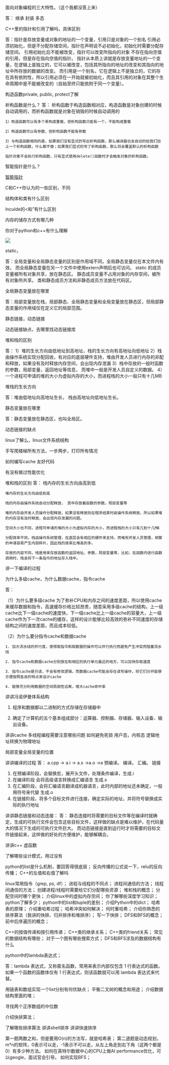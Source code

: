 

面向对象编程的三大特性。（这个我都没答上来）

答： 继承 封装 多态


C++里的指针和引用了解吗，具体区别

答：指针是存放变量或对象的地址的一个变量，引用只是对象的一个别名
	引用必须初始化，但是不分配存储空间，指针在声明说不必初始化，初始化时需要分配存储空间。
	引用初始化后不能被改变，指针可以改变所指向的对象
	不存在指向空值的引用，但是存在指向空值的指针。
	指针从本质上讲就是存放变量地址的一个变量，在逻辑上是独立的，它可以被改变，包括其所指向的地址的改变和其指向的地址中所存放的数据的改变。
	而引用是一个别名，它在逻辑上不是独立的，它的存在具有依附性，所以引用必须在一开始就被初始化，而且其引用的对象在其整个生命周期中是不能被改变的（自始至终只能依附于同一个变量）。

构造函数private, public, protect了解

析构函数是什么？
答：
析构函数于构造函数相对应，构造函数是对象创建的时候自动调用的，而析构函数就是对象在销毁的时候自动调用的

	1）构造函数可以有多个来构成重载，但析构函数只能有一个，不能构成重载

	2）构造函数可以有参数，但析构函数不能有参数

	3）与构造函数相同的是，如果我们没有显式的写出析构函数，那么编译器也会自动的给我们加上一个析构函数，什么都不做；如果我们显式的写了析构函数，那么将会覆盖默认的析构函数

	指针对象不会执行析构函数，只有显式使用delete()函数时才会触发对象的析构函数。



智能指针是什么？


[智能指针](https://blog.csdn.net/weixin_34112030/article/details/91383878)

C和C++你认为的一些区别，不同

结构体和类有什么区别

Inculde的<和”有什么区别

内存的储存方式有哪几种

你对于python和c++有什么理解

![](https://tva1.sinaimg.cn/large/e6c9d24egy1h3ii47pf02j21780u041k.jpg)

static，

答：全局变量和全局静态变量的区别是作用域不同，全局静态变量仅在本文件内有效， 而全局静态变量在另一个文件中使用extern声明后也可访问。
	static 的成员变量被所有对象共享，放在静态区。
	静态成员变量不占用对象的内存空间，被所有对象所共享。
	类和静态成员方法和非静态成员方法放在代码区。

全局静态变量放在哪里

答：局部变量放在栈，局部静态、全局静态变量和全局变量放在静态区，但局部静态变量的作用域仅在定义它的局部范围。


静态链接，动态链接

动态链接缺点，去哪里找动态链接库

堆和栈的区别

答：
	1）堆的生长方向由低地址到高地址，栈的生长方向有高地址向低地址
	2）栈由操作系统实现分配回收，有对应的底层硬件支持，堆由开发人员进行内存的非配和释放，如果没有及时释放内存空间，会出现内存泄漏
	3）栈中存放的一般时函数的参数，局部变量，返回地址等信息， 而堆中一般是开发人员自定义的数据。
	4）一个进程可申请的堆的大小为虚拟内存的大小，而进程栈的大小一般只有十几MB


堆栈的生长方向

答：堆由低地址向高地址生长， 栈由高地址向低地址生长。

静态变量放在哪里

答：静态变量放在静态区，也叫全局区。

动态链接的缺点


linux了解么，linux文件系统结构


手写爬楼梯所有方法，一步两步，打印所有情况

如何编写cache 友好代码

有没有做过性能优化


堆和栈的区别
答： 栈内存的生长方向由高到低

	堆内存的生长方向由低到高

	栈的内存由操作系统自动分配释放， 其中存放着函数的参数，局部变量等

	堆的内存由开发人员操作分配释放，如果没有释放则在程序结束时由操作系统释放，所以如果堆的内存没有及时释放，会出现内存泄漏的问题。

	空间大小也不同，进程可申请的堆的大小为虚拟内存的大小，而进程栈的大小只有几到十几MB

	分配效率不同，栈由操作系统管理，在底层会有相应的硬件来支持，而堆🈶️开发人员管理，频繁的申请容易产生内部碎片，因此栈的效率比堆高的多。

	存放的内容不同，栈是用来存放函数的返回地址，参数，局部变量等，比如，在函数内进行函数调用时，栈会将下一条指令的地址存入栈中。

讲一下编译的过程

为什么多级cache，为什么数据cache，指令cache

答：

（1）为什么要多级cache
	为了弥补CPU和内存之间的速度差距，所以使用cache来缓存数据和指令，高速缓存价格比较昂贵，随意采用多级cache的结构，上一级cache比下一级cache的速度快，下一级cache比上一级cache的容量大，上一级cache作为下一次cache的缓存，这样的设计能够比较高效的弥补不同速度的存储结构之间的速度差距，而且成本较低。

（2）为什么要分指令cache和数据cache
	
	1. 加大流水线的并行度，使得取指令和取数据的操作可以并行执行而避免产生冲突而阻塞流水线

	2. 指令cache和数据cache分别放在和相应的执行单元最近的地方，可以加快存取速度

	3. 指令cache是只读，不会有修改逻辑，而数据cache可能会存在读写操作，将它们分开能够方便按照各自的特点来设计cache

	4. 能够充分利用数据的空间局部性远离，增大cache命中率


讲讲冯诺伊曼体系结构

1. 程序和数据都以二进制的方式存储在存储器中

2. 确定了计算机的五个基本组成部分：运算器、控制器、存储器、输入设备、输出设备。


讲讲cache
多线程编程需要注意哪些问题
如何避免死锁
用户态，内核态
逻辑地址转换为物理地址

局部变量全局变量的位置

讲讲编译的过程
答：
a.cpp -> a.i -> a.s ->a.o ->a
	 预编译。   编译。 汇编。  链接
1. 在预编译阶段，会替换宏，展开头文件，处理条件编译，生成.i
2. 在编译阶段 会将高级语言转换成汇编语言 生成.s
3. 在汇编阶段，会将汇编语言翻译成机器语言，此时内部的地址还未确定，一般用符号来代替 生成.o
4. 在链接阶段，将多个目标文件进行连接，确定实际的地址，并将符号替换成实际的执行地址

讲讲静态链接和动态连接：
答：
	静态连接时将需要的目标文件等在编译时就确定，生成的可执行文件会包含这些目标文件，这样做的缺点是难以维护，在代码量大的情况下生成的可执行文件巨大。
	而动态链接是直到运行时才将需要的目标文件链接起来，这样做的好处的方便维护，能够解耦合。



讲讲c++ 虚函数


了解哪些设计模式，用过没有


python的list是什么机制，要回答得很底层；
反向传播的公式说一下，relu的反向传播；
C++的左值和右值了解吗



linux常用指令（grep, ps, df）；
进程与线程的不同点；
进程间通信的方法；
线程间通信的方法；
创建进程/线程时需要给它们分配哪些资源；
堆和栈的概念；
分配空间时哪个更快；
介绍linux中的虚拟内存空间；
你了解哪些深度学习知识；
python了解多少；
python中的list和tuple的差别；
介绍Python中的dict；
哈希表的原理；
介绍重哈希过程；
哈希冲突如何解决；
何时重哈希；
介绍你熟悉的排序算法（我讲的快排、归并排序和堆排序）；
写一下快排；
DFS和BFS的概念；
前中后序遍历的概念；



C++的按值传递和按引用传递；
C++类的继承关系；
C++类的friend关系；
常见的数据结构有哪些；
对于一个图有哪些搜索方式；
DFS和BFS涉及的数据结构有什么


python中的lambda表达式；

答：lambda 表达式，又称匿名函数，常用来表示内部仅包含 1 行表达式的函数。如果一个函数的函数体仅有 1 行表达式，则该函数就可以用 lambda 表达式来代替。


用链表和数组实现一个list分别有何优缺点；
平衡二叉树的概念和用途；
介绍数据结构里面的堆；


寻找两个正序数组的中位数

介绍快排算法；

了解哪些排序算法
讲讲shell排序
讲讲快速排序

第一题两数之和，但是要用O(n)的方法写，就是哈希表；
第二道题是动态规划，m*n的矩阵，0表示可以走，-1表示不可以走，从左上角走到右下角（这两个都是0）有多少种方法。
如何在英特尔数据中心的CPU上做AI performance优化，可以geogle，面试官会引导。
如何实现BFS；

